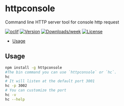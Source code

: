 httpconsole
===========

Command line HTTP server tool for console http request

[![oclif](https://img.shields.io/badge/cli-oclif-brightgreen.svg)](https://oclif.io)
[![Version](https://img.shields.io/npm/v/httpconsole.svg)](https://npmjs.org/package/httpconsole)
[![Downloads/week](https://img.shields.io/npm/dw/httpconsole.svg)](https://npmjs.org/package/httpconsole)
[![License](https://img.shields.io/npm/l/httpconsole.svg)](https://github.com/xiaomingplus/httpconsole/blob/master/package.json)

<!-- toc -->
* [Usage](#usage)

<!-- tocstop -->
## Usage

<!-- usage -->

```sh
npm install -g httpconsole
#The bin command you can use `httpconsole` or `hc`.
hc
# It will listen at the default port 3001
hc -p 3002
# You can customize the port
hc -v
hc --help
```

<!-- usagestop -->
<!-- commandsstop -->
